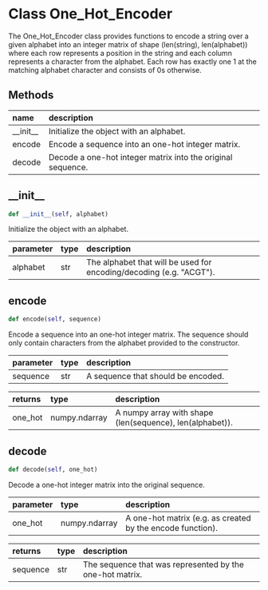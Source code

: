 # Class One_Hot_Encoder

The One_Hot_Encoder class provides functions to encode a string over a given alphabet into an integer matrix of shape (len(string), len(alphabet)) where each row represents a position in the string and each column represents a character from the alphabet. Each row has exactly one 1 at the matching alphabet character and consists of 0s otherwise.

## Methods

| name | description |
|:-|:-|
| \_\_init\_\_ | Initialize the object with an alphabet. |
| encode | Encode a sequence into an one-hot integer matrix. |
| decode | Decode a one-hot integer matrix into the original sequence. |

## \_\_init\_\_ 

``` python
def __init__(self, alphabet) 
```
Initialize the object with an alphabet.

| parameter | type | description |
|:-|:-|:-|
| alphabet | str | The alphabet that will be used for encoding/decoding (e.g. "ACGT"). |


## encode 

``` python
def encode(self, sequence)
```
Encode a sequence into an one-hot integer matrix. The sequence should only contain characters from the alphabet provided to the constructor.

| parameter | type | description |
|:-|:-|:-|
| sequence | str | A sequence that should be encoded. |

| returns | type | description |
|:-|:-|:-|
| one_hot | numpy.ndarray | A numpy array with shape (len(sequence), len(alphabet)). |

## decode 

``` python
def decode(self, one_hot)
```
Decode a one-hot integer matrix into the original sequence.

| parameter | type | description |
|:-|:-|:-|
| one_hot | numpy.ndarray | A one-hot matrix (e.g. as created by the encode function). |

| returns | type | description |
|:-|:-|:-|
| sequence | str |The sequence that was represented by the one-hot matrix. |
